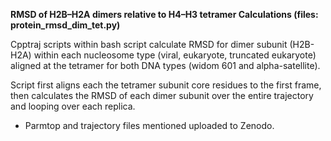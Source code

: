 **RMSD of H2B–H2A dimers relative to H4–H3 tetramer Calculations (files: protein_rmsd_dim_tet.py)**

Cpptraj scripts within bash script calculate RMSD for dimer subunit (H2B-H2A) within each nucleosome type (viral, eukaryote, truncated eukaryote) aligned at the tetramer for both DNA types (widom 601 and alpha-satellite). 

Script first aligns each the tetramer subunit core residues to the first frame, then calculates the RMSD of each dimer subunit over the entire trajectory and looping over each replica.

- Parmtop and trajectory files mentioned uploaded to Zenodo.
